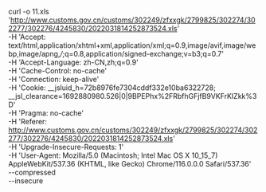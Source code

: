 curl -o 11.xls 'http://www.customs.gov.cn/customs/302249/zfxxgk/2799825/302274/302277/302276/4245830/2022031814252873524.xls' \
-H 'Accept: text/html,application/xhtml+xml,application/xml;q=0.9,image/avif,image/webp,image/apng,*/*;q=0.8,application/signed-exchange;v=b3;q=0.7' \
-H 'Accept-Language: zh-CN,zh;q=0.9' \
-H 'Cache-Control: no-cache' \
-H 'Connection: keep-alive' \
-H 'Cookie: __jsluid_h=72b8976fe7304cddf332e10ba6322728; __jsl_clearance=1692880980.526|0|9BPEPhx%2FRbfhGFjfB9VKFrKIZkk%3D' \
-H 'Pragma: no-cache' \
-H 'Referer: http://www.customs.gov.cn/customs/302249/zfxxgk/2799825/302274/302277/302276/4245830/2022031814252873524.xls' \
-H 'Upgrade-Insecure-Requests: 1' \
-H 'User-Agent: Mozilla/5.0 (Macintosh; Intel Mac OS X 10_15_7) AppleWebKit/537.36 (KHTML, like Gecko) Chrome/116.0.0.0 Safari/537.36' \
--compressed \
--insecure